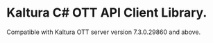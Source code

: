 # Kaltura C# OTT API Client Library.
Compatible with Kaltura OTT server version 7.3.0.29860 and above.
